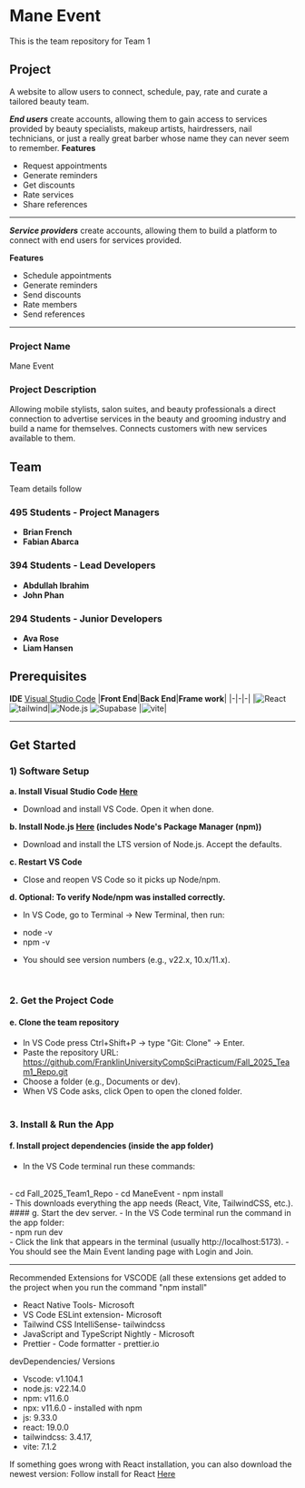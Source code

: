 
 # Mane Event

This is the team repository for Team 1

## Project

A website to allow users to connect, schedule, pay, rate and curate a tailored beauty team.

**_End users_** create accounts, allowing them to gain access to services provided by beauty specialists, makeup artists, hairdressers, nail technicians, or just a really great barber whose name they can never seem to remember.
**Features**

- Request appointments
- Generate reminders
- Get discounts
- Rate services
- Share references

---

**_Service providers_** create accounts, allowing them to build a platform to connect with end users for services provided.

**Features**

- Schedule appointments
- Generate reminders
- Send discounts
- Rate members
- Send references

---

### Project Name

Mane Event

### Project Description

Allowing mobile stylists, salon suites, and beauty professionals a direct connection to advertise services in the beauty and grooming industry and build a name for themselves. Connects customers with new services available to them.

## Team

Team details follow

### 495 Students - Project Managers

- **Brian French**
- **Fabian Abarca**

### 394 Students - Lead Developers

- **Abdullah Ibrahim**
- **John Phan**

### 294 Students - Junior Developers

- **Ava Rose**
- **Liam Hansen**

## Prerequisites

**IDE** [Visual Studio Code](https://code.visualstudio.com/download)
|**Front End**|**Back End**|**Frame work**|
|-|-|-|
|![React](https://img.shields.io/badge/React-white?logo=react) ![tailwind](https://img.shields.io/badge/tailwindcss-white?logo=tailwindcss)|![Node.js](https://img.shields.io/badge/Node.js-white?logo=node.js) ![Supabase](https://img.shields.io/badge/Supabase-white?logo=Supabase)
|![vite](https://img.shields.io/badge/vite-white?logo=vite)|

---

## Get Started

### 1) Software Setup

**a. Install Visual Studio Code [Here](https://code.visualstudio.com/download)**
- Download and install VS Code. Open it when done.

**b. Install Node.js [Here](https://www.nodejs.org) (includes Node's Package Manager (npm))**
- Download and install the LTS version of Node.js. Accept the defaults. 

**c. Restart VS Code**
- Close and reopen VS Code so it picks up Node/npm.

**d. Optional: To verify Node/npm was installed correctly.**
- In VS Code, go to Terminal → New Terminal, then run:
* node -v
* npm -v
- You should see version numbers (e.g., v22.x, 10.x/11.x).
<br>

### 2. Get the Project Code

#### e. Clone the team repository
- In VS Code press Ctrl+Shift+P → type "Git: Clone" → Enter.
- Paste the repository URL: https://github.com/FranklinUniversityCompSciPracticum/Fall_2025_Team1_Repo.git
- Choose a folder (e.g., Documents or dev).
- When VS Code asks, click Open to open the cloned folder.
<br><br>

### 3. Install & Run the App

#### f. Install project dependencies (inside the app folder)
- In the VS Code terminal run these commands:
<br>
- cd Fall_2025_Team1_Repo
- cd ManeEvent
- npm install
<br>
- This downloads everything the app needs (React, Vite, TailwindCSS, etc.).
<br>
#### g. Start the dev server.
- In the VS Code terminal run the command in the app folder:
<br>
- npm run dev
<br>
- Click the link that appears in the terminal (usually http://localhost:5173).
- You should see the Main Event landing page with Login and Join. 

--- 

Recommended Extensions for VSCODE (all these extensions get added to the project when you run the command "npm install"

- React Native Tools- Microsoft
- VS Code ESLint extension- Microsoft
- Tailwind CSS IntelliSense- tailwindcss
- JavaScript and TypeScript Nightly - Microsoft
- Prettier - Code formatter - prettier.io

devDependencies/ Versions 
- Vscode: v1.104.1
- node.js: v22.14.0
- npm: v11.6.0
- npx: v11.6.0 - installed with npm
- js: 9.33.0
- react: 19.0.0
- tailwindcss: 3.4.17,
- vite: 7.1.2

If something goes wrong with React installation, you can also download the newest version:
Follow install for React [Here](https://react.dev/learn/editor-setup)
